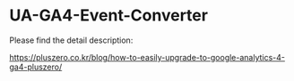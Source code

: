 # UA-GA4-Event-Converter

Please find the detail description:

https://pluszero.co.kr/blog/how-to-easily-upgrade-to-google-analytics-4-ga4-pluszero/
